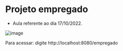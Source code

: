 # Projeto empregado

- Aula referente ao dia 17/10/2022.

![image](https://user-images.githubusercontent.com/62342894/196298410-35490d83-f7b1-4630-9918-7baaccf281a8.png)


Para acessar: digite http://localhost:8080/empregado
